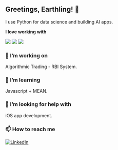 ## Greetings, Earthling! 👋

I use Python for data science and building AI apps.

<div display="flex">

**I love working with**

<div display="flex">
  <img src="[![Python](https://img.shields.io/badge/Python-3776AB?logo=python&logoColor=fff)](#)"/>
  <img src="[![R](https://img.shields.io/badge/R-%23276DC3.svg?logo=r&logoColor=white)](#)"/>
  <img src="[![C++](https://img.shields.io/badge/C++-%2300599C.svg?logo=c%2B%2B&logoColor=white)](#)"/>
</div>

  
### 🔭 I’m working on

Algorithmic Trading - RBI System. 

### 🌱 I’m learning

Javascript + MEAN.

### 🤔 I’m looking for help with

iOS app development.

</div>

### 📫 How to reach me

<div display="flex">
  <a href="https://www.linkedin.com/in/rishabh-r-7659ba11a/">
    <img src="https://img.shields.io/badge/linkedin-%230077B5.svg?style=for-the-badge&logo=linkedin&logoColor=white" alt="LinkedIn"/>
  </a>
</div>



